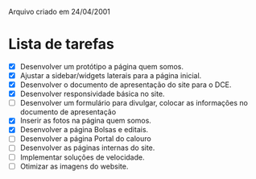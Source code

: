Arquivo criado em 24/04/2001

# Lista de tarefas
- [x] Desenvolver um protótipo a página quem somos.
- [x] Ajustar a sidebar/widgets laterais para a página inicial.
- [x] Desenvolver o documento de apresentação do site para o DCE.
- [x] Desenvolver responsividade básica no site.
- [ ] Desenvolver um formulário para divulgar, colocar as informações no documento de apresentação
- [x] Inserir as fotos na página quem somos.
- [x] Desenvolver a página Bolsas e editais.
- [ ] Desenvolver a página Portal do calouro
- [ ] Desenvolver as páginas internas do site.
- [ ] Implementar soluções de velocidade.
- [ ] Otimizar as imagens do website.